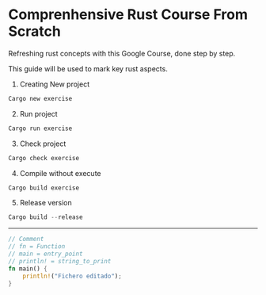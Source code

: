 # Comprenhensive Rust Course From Scratch

Refreshing rust concepts with this Google Course, done step by step.

This guide will be used to mark key rust aspects.

1. Creating New project

```rust
Cargo new exercise
```
2. Run project
```rust
Cargo run exercise
```

3. Check project
```rust 
Cargo check exercise
```

4. Compile without execute
```rust
Cargo build exercise
```

5. Release version
```rust
Cargo build --release
```

----
```rust
// Comment
// fn = Function
// main = entry_point
// println! = string_to_print
fn main() {
    println!("Fichero editado");
}
```

